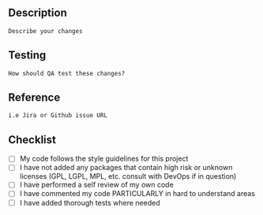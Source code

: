 ## Description

    Describe your changes

## Testing

    How should QA test these changes?

## Reference

    i.e Jira or Github issue URL

## Checklist
    
- [ ] My code follows the style guidelines for this project
- [ ] I have not added any packages that contain high risk or unknown licenses (GPL,  LGPL, MPL, etc. consult with DevOps if in question)
- [ ] I have performed a self review of my own code
- [ ] I have commented my code PARTICULARLY in hard to understand areas
- [ ] I have added thorough tests where needed
